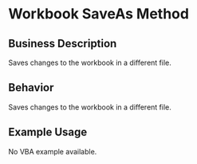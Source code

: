 # Workbook SaveAs Method

## Business Description
Saves changes to the workbook in a different file.

## Behavior
Saves changes to the workbook in a different file.

## Example Usage
No VBA example available.